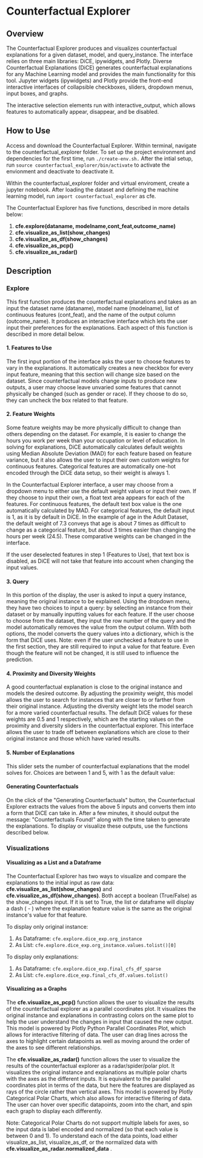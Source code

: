 # Counterfactual Explorer

## Overview

The Counterfactual Explorer produces and visualizes counterfactual explanations for a given dataset, model, and query_instance. The interface relies on three main libraries: DiCE, ipywidgets, and Plotly. Diverse Counterfactual Explanations (DiCE) generates counterfactual explanations for any Machine Learning model and provides the main functionality for this tool. Jupyter widgets (ipywidgets) and Plotly provide the front-end interactive interfaces of collapsible checkboxes, sliders, dropdown menus, input boxes, and graphs.

The interactive selection elements run with interactive_output, which allows features to automatically appear, disappear, and be disabled.

## How to Use

Access and download the Counterfactual Explorer. Within terminal, navigate to the counterfactual_explorer folder. To set up the project environment and dependencies for the first time, run  `./create-env.sh.`  After the intial setup, run `source counterfactual_explorer/bin/activate` to activate the envionment and deactivate to deactivate it.

Within the counterfactual_explorer folder and virtual enviroment, create a jupyter notebook. After loading the dataset and defining the machine learning model, run `import counterfactual_explorer` as cfe.

The Counterfactual Explorer has five functions, described in more details below: 
1. **cfe.explore(dataname, modelname,cont_feat,outcome_name)**
2. **cfe.visualize_as_list(show_changes)**
3. **cfe.visualize_as_df(show_changes)**
4. **cfe.visualize_as_pcp()**
5. **cfe.visualize_as_radar()**

## Description

### Explore

This first function produces the counterfactual explanations and takes as an input the dataset name (dataname), model name (modelname), list of continuous features (cont_feat), and the name of the output column (outcome_name). It produces an interactive interface which lets the user input their preferences for the explanations. Each aspect of this function is described in more detail below.

#### 1. Features to Use

The first input portion of the interface asks the user to choose features to vary in the explanations. It automatically creates a new checkbox for every input feature, meaning that this section will change size based on the dataset. Since counterfactual models change inputs to produce new outputs, a user may choose leave unvaried some features that cannot physically be changed (such as gender or race). If they choose to do so, they can uncheck the box related to that feature. 

#### 2. Feature Weights

Some feature weights may be more physically difficult to change than others depending on the dataset. For example, it is easier to change the hours you work per week than your occupation or level of education. In solving for explanations, DiCE automatically calculates default weights using Median Absolute Deviation (MAD) for each feature based on feature variance, but it also allows the user to input their own custom weights for continuous features. Categorical features are automatically one-hot encoded through the DiCE data setup, so their weight is always 1. 

In the Counterfactual Explorer interface, a user may choose from a dropdown menu to either use the default weight values or input their own. If they choose to input their own, a float text area appears for each of the features. For continuous features, the default text box value is the one automatically calculated by MAD. For categorical features, the default input is 1, as it is by default in DiCE. In the example of age in the Adult Dataset, the default weight of 7.3 conveys that age is about 7 times as difficult to change as a categorical feature, but about 3 times easier than changing the hours per week (24.5). These comparative weights can be changed in the interface.

If the user deselected features in step 1 (Features to Use), that text box is disabled, as DiCE will not take that feature into account when changing the input values.

#### 3. Query

In this portion of the display, the user is asked to input a query instance, meaning the original instance to be explained. Using the dropdown menu, they have two choices to input a query: by selecting an instance from their dataset or by manually inputting values for each feature. If the user choose to choose from the dataset, they input the row number of the query and the model automatically removes the value from the output column. With both options, the model converts the query values into a dictionary, which is the form that DiCE uses. Note: even if the user unchecked a feature to use in the first section, they are still required to input a value for that feature. Even though the feature will not be changed, it is still used to influence the prediction.

#### 4. Proximity and Diversity Weights

A good counterfactual explanation is close to the original instance and models the desired outcome. By adjusting the proximity weight, this model allows the user to search for instances that are closer to or farther from their original instance. Adjusting the diversity weight lets the model search for a more varied counterfactual results. The default DiCE values for these weights are 0.5 and 1 respectively, which are the starting values on the proximity and diversity sliders in the counterfactual explorer. This interface allows the user to trade off between explanations which are close to their original instance and those which have varied results.  

#### 5. Number of Explanations
This slider sets the number of counterfactual explanations that the model solves for. Choices are between 1 and 5, with 1 as the default value:

#### Generating Counterfactuals

On the click of the "Generating Counterfactuals" button, the Counterfactual Explorer extracts the values from the above 5 inputs and converts them into a form that DiCE can take in. After a few minutes, it should output the message: "Counterfactuals Found!" along with the time taken to generate the explanations. To display or visualize these outputs, use the functions described below.

### Visualizations

#### Visualizing as a List and a Dataframe

The Counterfactual Explorer has two ways to visualize and compare the explanations to the initial input as raw data: **cfe.visualize_as_list(show_changes)** and **cfe.visualize_as_df(show_changes)**. Both accept a boolean (True/False) as the show_changes input. If it is set to True, the list or dataframe will display a dash ( - ) where the explanation feature value is the same as the original instance's value for that feature.

To display only original instance:
1. As Dataframe: `cfe.explore.dice_exp.org_instance`
2. As List: `cfe.explore.dice_exp.org_instance.values.tolist()[0]`

To display only explanations:
1. As Dataframe: `cfe.explore.dice_exp.final_cfs_df_sparse`
2. As List: `cfe.explore.dice_exp.final_cfs_df.values.tolist()`

#### Visualizing as a Graphs

The **cfe.visualize_as_pcp()** function allows the user to visualize the results of the counterfactual explorer as a parallel coordinates plot. It visualizes the original instance and explanations in contrasting colors on the same plot to help the user understand the changes in input that caused the new output. This model is powered by Plotly Python Parallel Coordinates Plot, which allows for interactive filtering of data. The user can drag lines across the axes to highlight certain datapoints as well as moving around the order of the axes to see different relationships. 

The **cfe.visualize_as_radar()** function allows the user to visualize the results of the counterfactual explorer as a radar/spider/polar plot. It visualizes the original instance and explanations as multiple polar charts with the axes as the different inputs. It is equivalent to the parallel coordinates plot in terms of the data, but here the features are displayed as rays of the circle rather than vertical axes. This model is powered by Plotly Categorical Polar Charts, which also allows for interactive filtering of data. The user can hover over specific datapoints, zoom into the chart, and spin each graph to display each differently.

Note: Categorical Polar Charts do not support multiple labels for axes, so the input data is label encoded and normalized (so that each value is between 0 and 1). To understand each of the data points, load either visualize_as_list, visualize_as_df, or the normalized data with **cfe.visualize_as_radar.normalized_data** .





